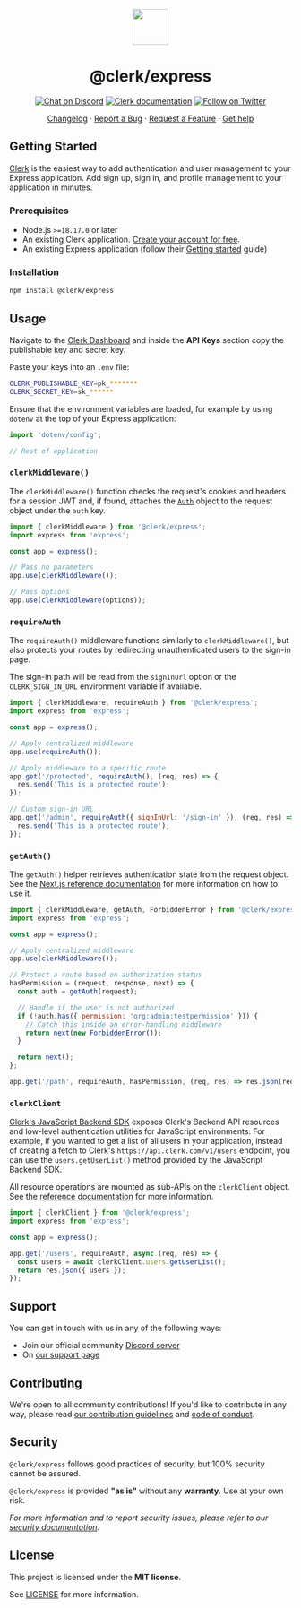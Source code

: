 <p align="center">
  <a href="https://clerk.com?utm_source=github&utm_medium=clerk_express" target="_blank" rel="noopener noreferrer">
    <picture>
      <source media="(prefers-color-scheme: dark)" srcset="https://images.clerk.com/static/logo-dark-mode-400x400.png">
      <img src="https://images.clerk.com/static/logo-light-mode-400x400.png" height="64">
    </picture>
  </a>
  <br />
  <h1 align="center">@clerk/express</h1>
</p>

<div align="center">

[![Chat on Discord](https://img.shields.io/discord/856971667393609759.svg?logo=discord)](https://clerk.com/discord)
[![Clerk documentation](https://img.shields.io/badge/documentation-clerk-green.svg)](https://clerk.com/docs?utm_source=github&utm_medium=clerk_express)
[![Follow on Twitter](https://img.shields.io/twitter/follow/ClerkDev?style=social)](https://twitter.com/intent/follow?screen_name=ClerkDev)

[Changelog](https://github.com/clerk/javascript/blob/main/packages/express/CHANGELOG.md)
·
[Report a Bug](https://github.com/clerk/javascript/issues/new?assignees=&labels=needs-triage&projects=&template=BUG_REPORT.yml)
·
[Request a Feature](https://feedback.clerk.com/roadmap)
·
[Get help](https://clerk.com/contact/support?utm_source=github&utm_medium=clerk_express)

</div>

## Getting Started

[Clerk](https://clerk.com/?utm_source=github&utm_medium=clerk_express) is the easiest way to add authentication and user management to your Express application. Add sign up, sign in, and profile management to your application in minutes.

### Prerequisites

- Node.js `>=18.17.0` or later
- An existing Clerk application. [Create your account for free](https://dashboard.clerk.com/sign-up?utm_source=github&utm_medium=clerk_express).
- An existing Express application (follow their [Getting started](https://expressjs.com/en/starter/installing.html) guide)

### Installation

```sh
npm install @clerk/express
```

## Usage

Navigate to the [Clerk Dashboard](https://dashboard.clerk.com/last-active?path=api-keys) and inside the **API Keys** section copy the publishable key and secret key.

Paste your keys into an `.env` file:

```sh
CLERK_PUBLISHABLE_KEY=pk_*******
CLERK_SECRET_KEY=sk_******
```

Ensure that the environment variables are loaded, for example by using `dotenv` at the top of your Express application:

```js
import 'dotenv/config';

// Rest of application
```

### `clerkMiddleware()`

The `clerkMiddleware()` function checks the request's cookies and headers for a session JWT and, if found, attaches the [`Auth`](https://clerk.com/docs/references/nextjs/auth-object#auth-object) object to the request object under the `auth` key.

```js
import { clerkMiddleware } from '@clerk/express';
import express from 'express';

const app = express();

// Pass no parameters
app.use(clerkMiddleware());

// Pass options
app.use(clerkMiddleware(options));
```

### `requireAuth`

The `requireAuth()` middleware functions similarly to `clerkMiddleware()`, but also protects your routes by redirecting unauthenticated users to the sign-in page.

The sign-in path will be read from the `signInUrl` option or the `CLERK_SIGN_IN_URL` environment variable if available.

```js
import { clerkMiddleware, requireAuth } from '@clerk/express';
import express from 'express';

const app = express();

// Apply centralized middleware
app.use(requireAuth());

// Apply middleware to a specific route
app.get('/protected', requireAuth(), (req, res) => {
  res.send('This is a protected route');
});

// Custom sign-in URL
app.get('/admin', requireAuth({ signInUrl: '/sign-in' }), (req, res) => {
  res.send('This is a protected route');
});
```

### `getAuth()`

The `getAuth()` helper retrieves authentication state from the request object. See the [Next.js reference documentation](https://clerk.com/docs/references/nextjs/get-auth) for more information on how to use it.

```js
import { clerkMiddleware, getAuth, ForbiddenError } from '@clerk/express';
import express from 'express';

const app = express();

// Apply centralized middleware
app.use(clerkMiddleware());

// Protect a route based on authorization status
hasPermission = (request, response, next) => {
  const auth = getAuth(request);

  // Handle if the user is not authorized
  if (!auth.has({ permission: 'org:admin:testpermission' })) {
    // Catch this inside an error-handling middleware
    return next(new ForbiddenError());
  }

  return next();
};

app.get('/path', requireAuth, hasPermission, (req, res) => res.json(req.auth));
```

### `clerkClient`

[Clerk's JavaScript Backend SDK](/docs/references/backend/overview) exposes Clerk's Backend API resources and low-level authentication utilities for JavaScript environments. For example, if you wanted to get a list of all users in your application, instead of creating a fetch to Clerk's `https://api.clerk.com/v1/users` endpoint, you can use the `users.getUserList()` method provided by the JavaScript Backend SDK.

All resource operations are mounted as sub-APIs on the `clerkClient` object. See the [reference documentation](/docs/references/backend/overview#usage) for more information.

```js
import { clerkClient } from '@clerk/express';
import express from 'express';

const app = express();

app.get('/users', requireAuth, async (req, res) => {
  const users = await clerkClient.users.getUserList();
  return res.json({ users });
});
```

## Support

You can get in touch with us in any of the following ways:

- Join our official community [Discord server](https://clerk.com/discord)
- On [our support page](https://clerk.com/contact/support?utm_source=github&utm_medium=clerk_express)

## Contributing

We're open to all community contributions! If you'd like to contribute in any way, please read [our contribution guidelines](https://github.com/clerk/javascript/blob/main/docs/CONTRIBUTING.md) and [code of conduct](https://github.com/clerk/javascript/blob/main/docs/CODE_OF_CONDUCT.md).

## Security

`@clerk/express` follows good practices of security, but 100% security cannot be assured.

`@clerk/express` is provided **"as is"** without any **warranty**. Use at your own risk.

_For more information and to report security issues, please refer to our [security documentation](https://github.com/clerk/javascript/blob/main/docs/SECURITY.md)._

## License

This project is licensed under the **MIT license**.

See [LICENSE](https://github.com/clerk/javascript/blob/main/packages/express/LICENSE) for more information.

